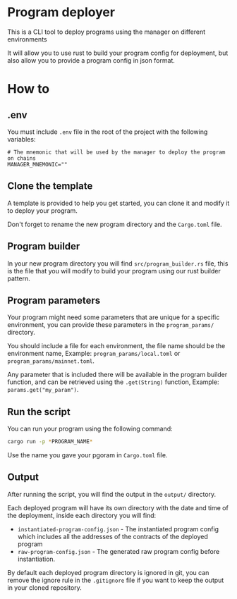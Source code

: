 # Program deployer

This is a CLI tool to deploy programs using the manager on different environments

It will allow you to use rust to build your program config for deployment, but also allow you to provide a program config in json format.

# How to

## .env

You must include `.env` file in the root of the project with the following variables:

```env
# The mnemonic that will be used by the manager to deploy the program on chains
MANAGER_MNEMONIC=""
```

## Clone the template

A template is provided to help you get started, you can clone it and modify it to deploy your program.

Don't forget to rename the new program directory and the `Cargo.toml` file.

## Program builder

In your new program directory you will find `src/program_builder.rs` file, this is the file that you will modify to build your program using our rust builder pattern.

## Program parameters

Your program might need some parameters that are unique for a specific environment, you can provide these parameters in the `program_params/` directory.

You should include a file for each environment, the file name should be the environment name, Example: `program_params/local.toml` or `program_params/mainnet.toml`.

Any parameter that is included there will be available in the program builder function, and can be retrieved using the `.get(String)` function, Example: `params.get("my_param")`.

## Run the script

You can run your program using the following command:

```bash
cargo run -p *PROGRAM_NAME*
```

Use the name you gave your pgoram in `Cargo.toml` file.

## Output

After running the script, you will find the output in the `output/` directory.

Each deployed program will have its own directory with the date and time of the deployment, inside each directory you will find:

- `instantiated-program-config.json` - The instantiated program config which includes all the addresses of the contracts of the deployed program
- `raw-program-config.json` - The generated raw program config before instantiation.

By default each deployed program directory is ignored in git, you can remove the ignore rule in the `.gitignore` file if you want to keep the output in your cloned repository.